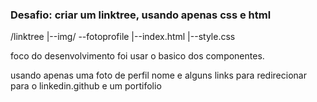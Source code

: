 ### Desafio: criar um linktree, usando apenas css e html

/linktree
    |--img/
        --fotoprofile
    |--index.html
    |--style.css


foco do desenvolvimento foi usar o basico dos componentes.

usando apenas uma foto de perfil nome e alguns links para redirecionar para o linkedin.github e um portifolio

